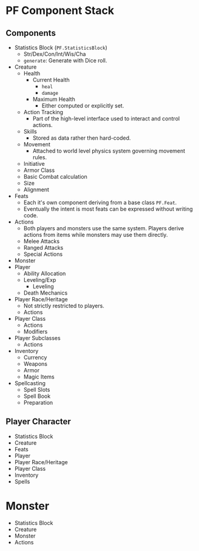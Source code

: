 # PF Component Stack

## Components

- Statistics Block (`PF.StatisticsBlock`)
  - Str/Dex/Con/Int/Wis/Cha
  - `generate`: Generate with Dice roll.
- Creature
  - Health
    - Current Health
      - `heal`
      - `damage`
    - Maximum Health
      - Either computed or explicitly set.
  - Action Tracking
    - Part of the high-level interface used to interact and control actions.
  - Skills
    - Stored as data rather then hard-coded.
  - Movement
    - Attached to world level physics system governing movement rules.
  - Initiative
  - Armor Class
  - Basic Combat calculation
  - Size
  - Alignment
- Feats
  - Each it's own component deriving from a base class `PF.Feat`.
  - Eventually the intent is most feats can be expressed without writing code.
- Actions
  - Both players and monsters use the same system. Players derive actions
    from items while monsters may use them directly.
  - Melee Attacks
  - Ranged Attacks
  - Special Actions
- Monster
- Player
  - Ability Allocation
  - Leveling/Exp
    - Leveling
  - Death Mechanics
- Player Race/Heritage
  - Not strictly restricted to players.
  - Actions
- Player Class
  - Actions
  - Modifiers
- Player Subclasses
  - Actions
- Inventory
  - Currency
  - Weapons
  - Armor
  - Magic Items
- Spellcasting
  - Spell Slots
  - Spell Book
  - Preparation

## Player Character

- Statistics Block
- Creature
- Feats
- Player
- Player Race/Heritage
- Player Class
- Inventory
- Spells

# Monster

- Statistics Block
- Creature
- Monster
- Actions